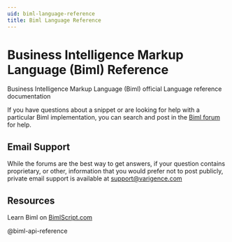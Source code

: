 ```yaml
---
uid: biml-language-reference
title: Biml Language Reference
---
```

# Business Intelligence Markup Language (Biml) Reference

Business Intelligence Markup Language (Biml) official Language reference documentation

If you have questions about a snippet or are looking for help with a particular Biml implementation, you can search and post in the [Biml forum](https://varigence.com/Forums?forumName=Biml) for help.

## Email Support

While the forums are the best way to get answers, if your question contains proprietary, or other, information that you would prefer not to post publicly, private email support is available at [support@varigence.com](mailto:support@varigence.com)

## Resources

Learn Biml on [BimlScript.com](http://bimlscript.com/)

@biml-api-reference

